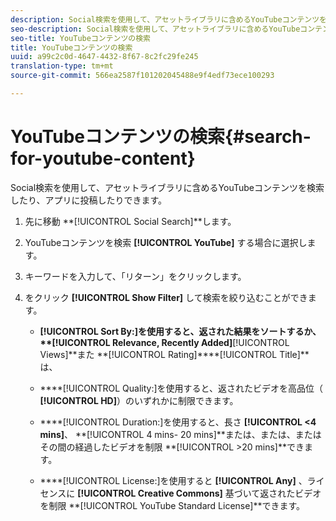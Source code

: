 ```yaml
---
description: Social検索を使用して、アセットライブラリに含めるYouTubeコンテンツを検索したり、アプリに投稿したりできます。
seo-description: Social検索を使用して、アセットライブラリに含めるYouTubeコンテンツを検索したり、アプリに投稿したりできます。
seo-title: YouTubeコンテンツの検索
title: YouTubeコンテンツの検索
uuid: a99c2c0d-4647-4432-8f67-8c2fc29fe245
translation-type: tm+mt
source-git-commit: 566ea2587f101202045488e9f4edf73ece100293

---
```



# YouTubeコンテンツの検索{#search-for-youtube-content}

Social検索を使用して、アセットライブラリに含めるYouTubeコンテンツを検索したり、アプリに投稿したりできます。

1. 先に移動 **[!UICONTROL Social Search]**します。
1. YouTubeコンテンツを検索 **[!UICONTROL YouTube]** する場合に選択します。
1. キーワードを入力して、「リターン」をクリックします。
1. をクリック **[!UICONTROL Show Filter]** して検索を絞り込むことができます。

   * ****[!UICONTROL Sort By:]を使用すると、返された結果をソートするか、 **[!UICONTROL Relevance, Recently Added]****[!UICONTROL Views]**また **[!UICONTROL Rating]****[!UICONTROL Title]**は、

   * ****[!UICONTROL Quality:]を使用すると、返されたビデオを高品位（ **[!UICONTROL HD]**）のいずれかに制限できます。

   * ****[!UICONTROL Duration:]を使用すると、長さ **[!UICONTROL <4 mins]**、 **[!UICONTROL 4 mins- 20 mins]**または、または、またはその間の経過したビデオを制限 **[!UICONTROL >20 mins]**できます。

   * ****[!UICONTROL License:]を使用すると **[!UICONTROL Any]** 、ライセンスに **[!UICONTROL Creative Commons]** 基づいて返されたビデオを制限 **[!UICONTROL YouTube Standard License]**できます。

